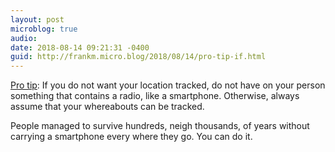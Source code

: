 ```yaml
---
layout: post
microblog: true
audio: 
date: 2018-08-14 09:21:31 -0400
guid: http://frankm.micro.blog/2018/08/14/pro-tip-if.html
---
```

[Pro tip](https://www.cnet.com/how-to/google-location-tracking-turn-it-off-for-real/): If you do not want your location tracked, do not have on your person something that contains a radio, like a smartphone. Otherwise, always assume that your whereabouts can be tracked.

People managed to survive hundreds, neigh thousands, of years without carrying a smartphone every where they go. You can do it.
